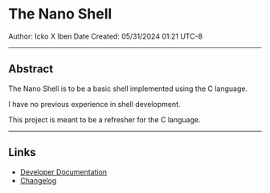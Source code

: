 # The Nano Shell 

Author: Icko X Iben
Date Created: 05/31/2024 01:21 UTC-8


---

## Abstract

The Nano Shell is to be a basic shell implemented using the C language.

I have no previous experience in shell development.

This project is meant to be a refresher for the C language.


---

## Links

* [Developer Documentation](docs/DEVELOPER_README.md)
* [Changelog](docs/changelog.md)
